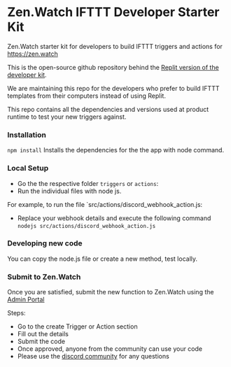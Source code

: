 # Zen.Watch IFTTT Developer Starter Kit

Zen.Watch starter kit for developers to build IFTTT triggers and actions for https://zen.watch

This is the open-source github repository behind the [Replit version of the developer kit](https://replit.com/@MarcoN4/ZenWatch-IFTTT-Starter-Kit).

We are maintaining this repo for the developers who prefer to build IFTTT templates from their computers instead of using Replit.

This repo contains all the dependencies and versions used at product runtime to test your new triggers against.

### Installation
``` npm install ```
Installs the dependencies for the the app with node command.

### Local Setup
- Go the the respective folder `triggers` or `actions`:
- Run the individual files with node js.

For example, to run the file `src/actions/discord_webhook_action.js:
- Replace your webhook details and execute the following command
``` nodejs src/actions/discord_webhook_action.js ```

### Developing new code
You can copy the node.js file or create a new method, test locally.

### Submit to Zen.Watch
Once you are satisfied, submit the new function to Zen.Watch using the [Admin Portal](https://admin.zen.watch)

Steps:
- Go to the create Trigger or Action section
- Fill out the details
- Submit the code
- Once approved, anyone from the community can use your code
- Please use the [discord community](https://discord.com/invite/7gMv9ZwgkV) for any questions
